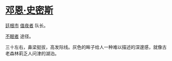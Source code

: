 # [邓恩·史密斯](../人物/邓恩·史密斯.md)

[廷根市](../地区/廷根市.md) [值夜者](../团体/值夜者.md) 队长。

[不眠者](../途径/不眠者.md) 途径。

三十左右，鼻梁挺拔，高发际线。灰色的眸子给人一种难以描述的深邃感，就像古老森林莉乏人问津的湖泊。

